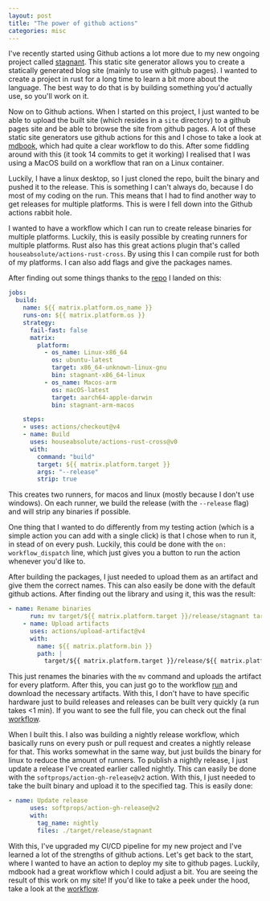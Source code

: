 ```yaml
---
layout: post
title: "The power of github actions"
categories: misc
---
```


I've recently started using Github actions a lot more due to my new ongoing project called [stagnant](https://github.com/legoraft/stagnant). This static site generator allows you to create a statically generated blog site (mainly to use with github pages). I wanted to create a project in rust for a long time to learn a bit more about the language. The best way to do that is by building something you'd actually use, so you'll work on it.

Now on to Github actions. When I started on this project, I just wanted to be able to upload the built site (which resides in a `site` directory) to a github pages site and be able to browse the site from github pages. A lot of these static site generators use github actions for this and I chose to take a look at [mdbook](https://github.com/rust-lang/mdBook), which had quite a clear workflow to do this. After some fiddling around with this (it took 14 commits to get it working) I realised that I was using a MacOS build on a workflow that ran on a Linux container.

Luckily, I have a linux desktop, so I just cloned the repo, built the binary and pushed it to the release. This is something I can't always do, because I do most of my coding on the run. This means that I had to find another way to get releases for multiple platforms. This is were I fell down into the Github actions rabbit hole.

I wanted to have a workflow which I can run to create release binaries for multiple platforms. Luckily, this is easily possible by creating runners for multiple platforms. Rust also has this great actions plugin that's called `houseabsolute/actions-rust-cross`. By using this I can compile rust for both of my platforms. I can also add flags and give the packages names. 

After finding out some things thanks to the [repo](https://github.com/houseabsolute/actions-rust-cross) I landed on this:

```yml
jobs:
  build:
    name: ${{ matrix.platform.os_name }}
    runs-on: ${{ matrix.platform.os }}
    strategy:
      fail-fast: false
      matrix:
        platform:
          - os_name: Linux-x86_64
            os: ubuntu-latest
            target: x86_64-unknown-linux-gnu
            bin: stagnant-x86_64-linux
          - os_name: Macos-arm
            os: macOS-latest
            target: aarch64-apple-darwin
            bin: stagnant-arm-macos

    steps:
    - uses: actions/checkout@v4
    - name: Build
      uses: houseabsolute/actions-rust-cross@v0
      with:
        command: "build"
        target: ${{ matrix.platform.target }}
        args: "--release"
        strip: true
```

This creates two runners, for macos and linux (mostly because I don't use windows). On each runner, we build the release (with the `--release` flag) and will strip any binaries if possible.

One thing that I wanted to do differently from my testing action (which is a simple action you can add with a single click) is that I chose when to run it, in stead of on every push. Luckily, this could be done with the `on: workflow_dispatch` line, which just gives you a button to run the action whenever you'd like to.

After building the packages, I just needed to upload them as an artifact and give them the correct names. This can also easily be done with the default github actions. After finding out the library and using it, this was the result:

```yml
- name: Rename binaries
      run: mv target/${{ matrix.platform.target }}/release/stagnant target/${{ matrix.platform.target }}/release/${{ matrix.platform.bin }}
    - name: Upload artifacts
      uses: actions/upload-artifact@v4
      with:
        name: ${{ matrix.platform.bin }}
        path: |
          target/${{ matrix.platform.target }}/release/${{ matrix.platform.bin }}
```

This just renames the binaries with the `mv` command and uploads the artifact for every platform. After this, you can just go to the workflow [run](https://github.com/legoraft/stagnant/actions/workflows/releases.yml) and download the necessary artifacts. With this, I don't have to have specific hardware just to build releases and releases can be built very quickly (a run takes <1 min). If you want to see the full file, you can check out the final [workflow](https://github.com/legoraft/stagnant/blob/main/.github/workflows/releases.yml).

When I built this. I also was building a nightly release workflow, which basically runs on every push or pull request and creates a nightly release for that. This works somewhat in the same way, but just builds the binary for linux to reduce the amount of runners. To publish a nightly release, I just update a release I've created earlier called nightly. This can easily be done with the `softprops/action-gh-release@v2` action. With this, I just needed to take the built binary and upload it to the specified tag. This is easily done:

```yml
- name: Update release
      uses: softprops/action-gh-release@v2
      with:
        tag_name: nightly
        files: ./target/release/stagnant
```

With this, I've upgraded my CI/CD pipeline for my new project and I've learned a lot of the strengths of github actions. Let's get back to the start, where I wanted to have an action to deploy my site to github pages. Luckily, mdbook had a great workflow which I could adjust a bit. You are seeing the result of this work on my site! If you'd like to take a peek under the hood, take a look at the [workflow](https://github.com/legoraft/legoraft.github.io/actions/runs/9548873972/workflow).
